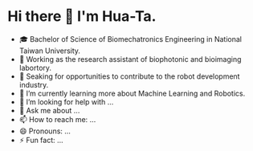 # Hi there 👋 I'm Hua-Ta.

<!--
**htliang517/htliang517** is a ✨ _special_ ✨ repository because its `README.md` (this file) appears on your GitHub profile.
-->
- 🎓 Bachelor of Science of Biomechatronics Engineering in National Taiwan University.
- 💼 Working as the research assistant of biophotonic and bioimaging labortory.
- 👯 Seaking for opportunities to contribute to the robot development industry.
- 🌱 I’m currently learning more about Machine Learning and Robotics.
- 🤔 I’m looking for help with ...
- 💬 Ask me about ...
- 📫 How to reach me: ...
- 😄 Pronouns: ...
- ⚡ Fun fact: ...
